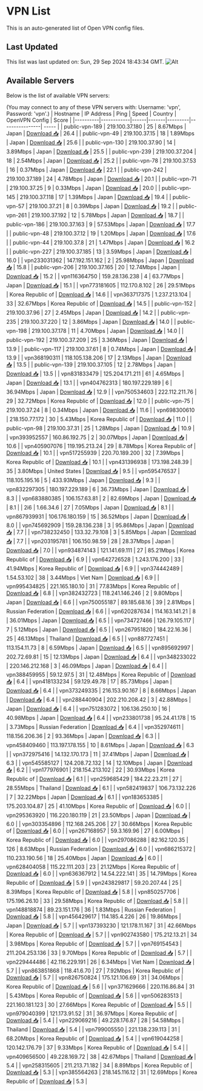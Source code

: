 # VPN List

This is an auto-generated list of Open VPN config files.

## Last Updated

This list was last updated on: Sun, 29 Sep 2024 18:43:34 GMT.
![Alt](https://repobeats.axiom.co/api/embed/186b98318ef1479477931607c1ad7d823f12451f.svg "Repobeats analytics image")

## Available Servers

Below is the list of available VPN servers:

(You may connect to any of these VPN servers with: Username: 'vpn', Password: 'vpn'.)
| Hostname | IP Address | Ping | Speed | Country | OpenVPN Config | Score |
|----------|------------|------|-------|---------|----------------| ----- |
| public-vpn-189 | 219.100.37.180 | 25 | 8.67Mbps | Japan | [Download 📥](./configs/server_0_JP.ovpn) | 26.4 |
| public-vpn-49 | 219.100.37.15 | 18 | 1.89Mbps | Japan | [Download 📥](./configs/server_1_JP.ovpn) | 25.6 |
| public-vpn-130 | 219.100.37.90 | 14 | 3.89Mbps | Japan | [Download 📥](./configs/server_2_JP.ovpn) | 25.5 |
| public-vpn-239 | 219.100.37.204 | 18 | 2.54Mbps | Japan | [Download 📥](./configs/server_3_JP.ovpn) | 25.2 |
| public-vpn-78 | 219.100.37.53 | 16 | 0.37Mbps | Japan | [Download 📥](./configs/server_4_JP.ovpn) | 22.1 |
| public-vpn-242 | 219.100.37.189 | 24 | 4.78Mbps | Japan | [Download 📥](./configs/server_5_JP.ovpn) | 20.1 |
| public-vpn-71 | 219.100.37.25 | 9 | 0.33Mbps | Japan | [Download 📥](./configs/server_6_JP.ovpn) | 20.0 |
| public-vpn-145 | 219.100.37.118 | 17 | 1.39Mbps | Japan | [Download 📥](./configs/server_7_JP.ovpn) | 19.4 |
| public-vpn-57 | 219.100.37.21 | 8 | 0.39Mbps | Japan | [Download 📥](./configs/server_8_JP.ovpn) | 19.2 |
| public-vpn-261 | 219.100.37.192 | 12 | 5.78Mbps | Japan | [Download 📥](./configs/server_9_JP.ovpn) | 18.7 |
| public-vpn-186 | 219.100.37.163 | 9 | 57.53Mbps | Japan | [Download 📥](./configs/server_10_JP.ovpn) | 17.7 |
| public-vpn-48 | 219.100.37.12 | 19 | 1.20Mbps | Japan | [Download 📥](./configs/server_11_JP.ovpn) | 17.6 |
| public-vpn-44 | 219.100.37.8 | 21 | 1.47Mbps | Japan | [Download 📥](./configs/server_12_JP.ovpn) | 16.2 |
| public-vpn-227 | 219.100.37.185 | 13 | 3.59Mbps | Japan | [Download 📥](./configs/server_13_JP.ovpn) | 16.0 |
| vpn233031362 | 147.192.151.162 | 2 | 25.98Mbps | Japan | [Download 📥](./configs/server_14_JP.ovpn) | 15.8 |
| public-vpn-206 | 219.100.37.165 | 20 | 12.74Mbps | Japan | [Download 📥](./configs/server_15_JP.ovpn) | 15.2 |
| vpn116364750 | 159.28.136.238 | 4 | 63.77Mbps | Japan | [Download 📥](./configs/server_16_JP.ovpn) | 15.1 |
| vpn773181605 | 112.170.8.102 | 26 | 29.51Mbps | Korea Republic of | [Download 📥](./configs/server_17_KR.ovpn) | 14.6 |
| vpn363717375 | 1.237.213.104 | 33 | 32.67Mbps | Korea Republic of | [Download 📥](./configs/server_18_KR.ovpn) | 14.5 |
| public-vpn-152 | 219.100.37.96 | 27 | 2.45Mbps | Japan | [Download 📥](./configs/server_19_JP.ovpn) | 14.2 |
| public-vpn-235 | 219.100.37.220 | 12 | 3.86Mbps | Japan | [Download 📥](./configs/server_20_JP.ovpn) | 14.0 |
| public-vpn-198 | 219.100.37.178 | 11 | 4.70Mbps | Japan | [Download 📥](./configs/server_21_JP.ovpn) | 14.0 |
| public-vpn-192 | 219.100.37.209 | 25 | 3.36Mbps | Japan | [Download 📥](./configs/server_22_JP.ovpn) | 13.9 |
| public-vpn-117 | 219.100.37.61 | 8 | 0.74Mbps | Japan | [Download 📥](./configs/server_23_JP.ovpn) | 13.9 |
| vpn368190311 | 118.105.138.206 | 17 | 2.13Mbps | Japan | [Download 📥](./configs/server_24_JP.ovpn) | 13.5 |
| public-vpn-139 | 219.100.37.105 | 12 | 2.78Mbps | Japan | [Download 📥](./configs/server_25_JP.ovpn) | 13.5 |
| vpn831833479 | 125.204.171.211 | 61 | 4.65Mbps | Japan | [Download 📥](./configs/server_26_JP.ovpn) | 13.1 |
| vpn404762313 | 180.197.229.189 | 6 | 36.94Mbps | Japan | [Download 📥](./configs/server_27_JP.ovpn) | 12.9 |
| vpn750534603 | 222.112.211.76 | 29 | 32.72Mbps | Korea Republic of | [Download 📥](./configs/server_28_KR.ovpn) | 12.0 |
| public-vpn-75 | 219.100.37.24 | 8 | 0.34Mbps | Japan | [Download 📥](./configs/server_29_JP.ovpn) | 11.6 |
| vpn698300610 | 218.150.77.172 | 30 | 5.43Mbps | Korea Republic of | [Download 📥](./configs/server_30_KR.ovpn) | 11.0 |
| public-vpn-98 | 219.100.37.31 | 25 | 1.28Mbps | Japan | [Download 📥](./configs/server_31_JP.ovpn) | 10.9 |
| vpn393952557 | 160.86.192.75 | 2 | 30.07Mbps | Japan | [Download 📥](./configs/server_32_JP.ovpn) | 10.6 |
| vpn405907076 | 119.195.213.24 | 29 | 8.78Mbps | Korea Republic of | [Download 📥](./configs/server_33_KR.ovpn) | 10.1 |
| vpn517255939 | 220.70.189.200 | 32 | 7.39Mbps | Korea Republic of | [Download 📥](./configs/server_34_KR.ovpn) | 10.1 |
| vpn431396938 | 173.198.248.39 | 35 | 3.80Mbps | United States | [Download 📥](./configs/server_35_US.ovpn) | 9.5 |
| vpn595476537 | 118.105.195.16 | 5 | 433.93Mbps | Japan | [Download 📥](./configs/server_36_JP.ovpn) | 9.3 |
| vpn832297305 | 180.197.229.189 | 6 | 36.73Mbps | Japan | [Download 📥](./configs/server_37_JP.ovpn) | 8.3 |
| vpn683880385 | 106.157.63.81 | 2 | 82.69Mbps | Japan | [Download 📥](./configs/server_38_JP.ovpn) | 8.1 |
| 2i6 | 1.66.34.6 | 27 | 7.05Mbps | Japan | [Download 📥](./configs/server_39_JP.ovpn) | 8.1 |
| vpn867939931 | 106.176.180.159 | 15 | 36.52Mbps | Japan | [Download 📥](./configs/server_40_JP.ovpn) | 8.0 |
| vpn745692909 | 159.28.136.238 | 3 | 95.86Mbps | Japan | [Download 📥](./configs/server_41_JP.ovpn) | 7.7 |
| vpn738232450 | 133.32.79.108 | 3 | 5.85Mbps | Japan | [Download 📥](./configs/server_42_JP.ovpn) | 7.7 |
| vpn203195781 | 106.150.98.59 | 28 | 28.37Mbps | Japan | [Download 📥](./configs/server_43_JP.ovpn) | 7.0 |
| vpn934874143 | 121.141.69.111 | 27 | 85.21Mbps | Korea Republic of | [Download 📥](./configs/server_44_KR.ovpn) | 6.9 |
| vpn642726528 | 1.243.176.200 | 33 | 41.94Mbps | Korea Republic of | [Download 📥](./configs/server_45_KR.ovpn) | 6.9 |
| vpn374442489 | 1.54.53.102 | 38 | 3.44Mbps | Viet Nam | [Download 📥](./configs/server_46_VN.ovpn) | 6.9 |
| vpn995434825 | 221.165.180.10 | 31 | 77.83Mbps | Korea Republic of | [Download 📥](./configs/server_47_KR.ovpn) | 6.8 |
| vpn382432723 | 118.241.146.246 | 2 | 9.80Mbps | Japan | [Download 📥](./configs/server_48_JP.ovpn) | 6.6 |
| vpn750055187 | 89.185.68.16 | 39 | 2.81Mbps | Russian Federation | [Download 📥](./configs/server_49_RU.ovpn) | 6.6 |
| vpn620287634 | 114.163.141.21 | 8 | 36.01Mbps | Japan | [Download 📥](./configs/server_50_JP.ovpn) | 6.5 |
| vpn734727466 | 126.79.105.117 | 7 | 5.12Mbps | Japan | [Download 📥](./configs/server_51_JP.ovpn) | 6.5 |
| vpn267951820 | 184.22.16.36 | 25 | 46.13Mbps | Thailand | [Download 📥](./configs/server_52_TH.ovpn) | 6.5 |
| vpn887727451 | 113.154.11.73 | 8 | 6.59Mbps | Japan | [Download 📥](./configs/server_53_JP.ovpn) | 6.5 |
| vpn895692997 | 202.72.69.81 | 15 | 12.13Mbps | Japan | [Download 📥](./configs/server_54_JP.ovpn) | 6.4 |
| vpn348233022 | 220.146.212.168 | 3 | 46.09Mbps | Japan | [Download 📥](./configs/server_55_JP.ovpn) | 6.4 |
| vpn388459955 | 59.12.97.5 | 31 | 12.48Mbps | Korea Republic of | [Download 📥](./configs/server_56_KR.ovpn) | 6.4 |
| vpn418133234 | 59.129.49.78 | 17 | 85.73Mbps | Japan | [Download 📥](./configs/server_57_JP.ovpn) | 6.4 |
| vpn373249335 | 216.153.90.167 | 8 | 8.66Mbps | Japan | [Download 📥](./configs/server_58_JP.ovpn) | 6.4 |
| vpn288440904 | 202.210.208.42 | 3 | 42.88Mbps | Japan | [Download 📥](./configs/server_59_JP.ovpn) | 6.4 |
| vpn751283072 | 106.136.250.10 | 16 | 40.98Mbps | Japan | [Download 📥](./configs/server_60_JP.ovpn) | 6.4 |
| vpn233801738 | 95.24.41.178 | 15 | 3.73Mbps | Russian Federation | [Download 📥](./configs/server_61_RU.ovpn) | 6.4 |
| vpn352974611 | 118.156.206.36 | 2 | 93.36Mbps | Japan | [Download 📥](./configs/server_62_JP.ovpn) | 6.3 |
| vpn458409460 | 113.197.178.155 | 10 | 8.61Mbps | Japan | [Download 📥](./configs/server_63_JP.ovpn) | 6.3 |
| vpn372975416 | 14.132.170.173 | 11 | 37.41Mbps | Japan | [Download 📥](./configs/server_64_JP.ovpn) | 6.3 |
| vpn545585127 | 124.208.72.132 | 14 | 12.10Mbps | Japan | [Download 📥](./configs/server_65_JP.ovpn) | 6.2 |
| vpn177976901 | 218.154.213.102 | 22 | 30.93Mbps | Korea Republic of | [Download 📥](./configs/server_66_KR.ovpn) | 6.1 |
| vpn259685429 | 184.22.23.211 | 27 | 28.55Mbps | Thailand | [Download 📥](./configs/server_67_TH.ovpn) | 6.1 |
| vpn582419837 | 106.73.132.226 | 7 | 32.22Mbps | Japan | [Download 📥](./configs/server_68_JP.ovpn) | 6.1 |
| vpn183653385 | 175.203.104.87 | 25 | 41.10Mbps | Korea Republic of | [Download 📥](./configs/server_69_KR.ovpn) | 6.0 |
| vpn295363920 | 116.220.180.119 | 21 | 23.50Mbps | Japan | [Download 📥](./configs/server_70_JP.ovpn) | 6.0 |
| vpn303354896 | 112.168.245.206 | 27 | 30.66Mbps | Korea Republic of | [Download 📥](./configs/server_71_KR.ovpn) | 6.0 |
| vpn267168957 | 59.3.169.96 | 27 | 6.00Mbps | Korea Republic of | [Download 📥](./configs/server_72_KR.ovpn) | 6.0 |
| vpn297086288 | 82.162.120.35 | 126 | 8.63Mbps | Russian Federation | [Download 📥](./configs/server_73_RU.ovpn) | 6.0 |
| vpn686215372 | 110.233.190.56 | 18 | 25.40Mbps | Japan | [Download 📥](./configs/server_74_JP.ovpn) | 6.0 |
| vpn628404058 | 115.22.111.203 | 23 | 21.12Mbps | Korea Republic of | [Download 📥](./configs/server_75_KR.ovpn) | 6.0 |
| vpn636367912 | 14.54.222.141 | 35 | 14.79Mbps | Korea Republic of | [Download 📥](./configs/server_76_KR.ovpn) | 5.9 |
| vpn243829817 | 59.20.207.44 | 25 | 8.39Mbps | Korea Republic of | [Download 📥](./configs/server_77_KR.ovpn) | 5.8 |
| vpn850257706 | 175.196.26.10 | 33 | 29.58Mbps | Korea Republic of | [Download 📥](./configs/server_78_KR.ovpn) | 5.8 |
| vpn148818874 | 89.23.151.176 | 36 | 1.83Mbps | Russian Federation | [Download 📥](./configs/server_79_RU.ovpn) | 5.8 |
| vpn456429617 | 114.185.4.226 | 26 | 19.86Mbps | Japan | [Download 📥](./configs/server_80_JP.ovpn) | 5.7 |
| vpn137393230 | 121.178.11.167 | 31 | 42.66Mbps | Korea Republic of | [Download 📥](./configs/server_81_KR.ovpn) | 5.7 |
| vpn902743580 | 175.212.13.21 | 34 | 3.98Mbps | Korea Republic of | [Download 📥](./configs/server_82_KR.ovpn) | 5.7 |
| vpn769154543 | 211.204.253.136 | 33 | 9.70Mbps | Korea Republic of | [Download 📥](./configs/server_83_KR.ovpn) | 5.7 |
| vpn229444486 | 42.116.229.191 | 26 | 6.34Mbps | Viet Nam | [Download 📥](./configs/server_84_VN.ovpn) | 5.7 |
| vpn863851868 | 118.41.6.70 | 27 | 7.92Mbps | Korea Republic of | [Download 📥](./configs/server_85_KR.ovpn) | 5.7 |
| vpn826750824 | 175.121.106.69 | 31 | 34.06Mbps | Korea Republic of | [Download 📥](./configs/server_86_KR.ovpn) | 5.6 |
| vpn371629666 | 220.116.86.84 | 31 | 5.43Mbps | Korea Republic of | [Download 📥](./configs/server_87_KR.ovpn) | 5.6 |
| vpn506283513 | 221.160.181.123 | 30 | 27.66Mbps | Korea Republic of | [Download 📥](./configs/server_88_KR.ovpn) | 5.5 |
| vpn979040399 | 121.173.91.52 | 31 | 36.97Mbps | Korea Republic of | [Download 📥](./configs/server_89_KR.ovpn) | 5.4 |
| vpn229069216 | 49.228.176.87 | 28 | 54.58Mbps | Thailand | [Download 📥](./configs/server_90_TH.ovpn) | 5.4 |
| vpn799005550 | 221.138.239.113 | 31 | 68.20Mbps | Korea Republic of | [Download 📥](./configs/server_91_KR.ovpn) | 5.4 |
| vpn619044258 | 120.142.176.79 | 37 | 9.33Mbps | Korea Republic of | [Download 📥](./configs/server_92_KR.ovpn) | 5.4 |
| vpn409656500 | 49.228.169.72 | 38 | 42.67Mbps | Thailand | [Download 📥](./configs/server_93_TH.ovpn) | 5.4 |
| vpn258315605 | 211.213.71.182 | 34 | 8.89Mbps | Korea Republic of | [Download 📥](./configs/server_94_KR.ovpn) | 5.3 |
| vpn385564263 | 218.145.116.12 | 31 | 12.69Mbps | Korea Republic of | [Download 📥](./configs/server_95_KR.ovpn) | 5.3 |
